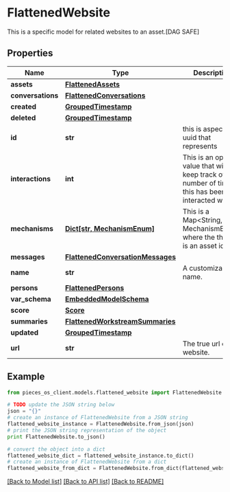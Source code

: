 # FlattenedWebsite

This is a specific model for related websites to an asset.[DAG SAFE]

## Properties
Name | Type | Description | Notes
------------ | ------------- | ------------- | -------------
**assets** | [**FlattenedAssets**](FlattenedAssets.md) |  | [optional] 
**conversations** | [**FlattenedConversations**](FlattenedConversations.md) |  | [optional] 
**created** | [**GroupedTimestamp**](GroupedTimestamp.md) |  | 
**deleted** | [**GroupedTimestamp**](GroupedTimestamp.md) |  | [optional] 
**id** | **str** | this is aspecific uuid that represents | 
**interactions** | **int** | This is an optional value that will keep track of the number of times this has been interacted with. | [optional] 
**mechanisms** | [**Dict[str, MechanismEnum]**](MechanismEnum.md) | This is a Map&lt;String, MechanismEnum&gt; where the the key is an asset id. | [optional] 
**messages** | [**FlattenedConversationMessages**](FlattenedConversationMessages.md) |  | [optional] 
**name** | **str** | A customizable name. | 
**persons** | [**FlattenedPersons**](FlattenedPersons.md) |  | [optional] 
**var_schema** | [**EmbeddedModelSchema**](EmbeddedModelSchema.md) |  | [optional] 
**score** | [**Score**](Score.md) |  | [optional] 
**summaries** | [**FlattenedWorkstreamSummaries**](FlattenedWorkstreamSummaries.md) |  | [optional] 
**updated** | [**GroupedTimestamp**](GroupedTimestamp.md) |  | 
**url** | **str** | The true url or the website. | 

## Example

```python
from pieces_os_client.models.flattened_website import FlattenedWebsite

# TODO update the JSON string below
json = "{}"
# create an instance of FlattenedWebsite from a JSON string
flattened_website_instance = FlattenedWebsite.from_json(json)
# print the JSON string representation of the object
print FlattenedWebsite.to_json()

# convert the object into a dict
flattened_website_dict = flattened_website_instance.to_dict()
# create an instance of FlattenedWebsite from a dict
flattened_website_from_dict = FlattenedWebsite.from_dict(flattened_website_dict)
```
[[Back to Model list]](../README.md#documentation-for-models) [[Back to API list]](../README.md#documentation-for-api-endpoints) [[Back to README]](../README.md)


